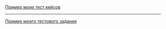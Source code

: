 [Пример моих тест кейсов](https://docs.google.com/spreadsheets/d/1ZzI8GdXThqRtlNbDOijR2E1mvUuWXKGQmupOaTM_rjQ/edit#gid=991808076)


---


[Пример моего тестового задания](https://docs.google.com/spreadsheets/d/1snAlA3ak0NDTvUZu27HgXxPFilOrIBWc4d_qLo_2_uA/edit#gid=0)